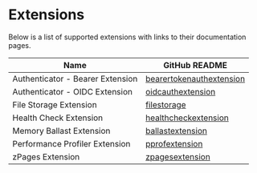 # Extensions

Below is a list of supported extensions with links to their documentation pages.

| Name                             | GitHub README |
| -------------------------------- | ------------- |
| Authenticator - Bearer Extension | [bearertokenauthextension](https://github.com/open-telemetry/opentelemetry-collector-contrib/blob/v0.67.0/extension/bearertokenauthextension/README.md) |
| Authenticator - OIDC Extension   | [oidcauthextension](https://github.com/open-telemetry/opentelemetry-collector-contrib/blob/v0.67.0/extension/oidcauthextension/README.md) |
| File Storage Extension           | [filestorage](https://github.com/open-telemetry/opentelemetry-collector-contrib/blob/v0.67.0/extension/storage/filestorage/README.md) |
| Health Check Extension           | [healthcheckextension](https://github.com/open-telemetry/opentelemetry-collector-contrib/blob/v0.67.0/extension/healthcheckextension/README.md) |
| Memory Ballast Extension         | [ballastextension](https://github.com/open-telemetry/opentelemetry-collector-contrib/blob/v0.67.0/extension/ballastextension/README.md) |
| Performance Profiler Extension   | [pprofextension](https://github.com/open-telemetry/opentelemetry-collector-contrib/blob/v0.67.0/extension/pprofextension/README.md) |
| zPages Extension                 | [zpagesextension](https://github.com/open-telemetry/opentelemetry-collector-contrib/blob/v0.67.0/extension/zpagesextension/README.md) |
